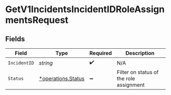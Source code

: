 # GetV1IncidentsIncidentIDRoleAssignmentsRequest


## Fields

| Field                                                   | Type                                                    | Required                                                | Description                                             |
| ------------------------------------------------------- | ------------------------------------------------------- | ------------------------------------------------------- | ------------------------------------------------------- |
| `IncidentID`                                            | *string*                                                | :heavy_check_mark:                                      | N/A                                                     |
| `Status`                                                | [*operations.Status](../../models/operations/status.md) | :heavy_minus_sign:                                      | Filter on status of the role assignment                 |